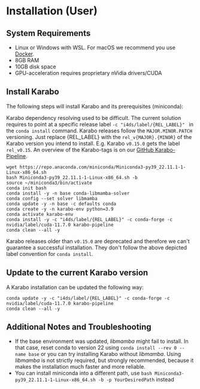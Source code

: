 # Installation (User)

## System Requirements
- Linux or Windows with WSL. For macOS we recommend you use [Docker](container.html).
- 8GB RAM
- 10GB disk space
- GPU-acceleration requires proprietary nVidia drivers/CUDA

## Install Karabo
The following steps will install Karabo and its prerequisites (miniconda):

Karabo dependency resolving used to be difficult. The current solution requires to point at a specific release label `-c "i4ds/label/{REL_LABEL}" ` in the `conda install` command. Karabo releases follow the `MAJOR.MINOR.PATCH` versioning. Just replace {REL_LABEL} with the `rel_v{MAJOR}.{MINOR}` of the Karabo version you intend to install. E.g. Karabo `v0.15.0` gets the label `rel_v0.15`. An overview of the Karabo-tags is on our [GitHub Karabo-Pipeline](https://github.com/i4Ds/Karabo-Pipeline/tags).

```
wget https://repo.anaconda.com/miniconda/Miniconda3-py39_22.11.1-1-Linux-x86_64.sh
bash Miniconda3-py39_22.11.1-1-Linux-x86_64.sh -b
source ~/miniconda3/bin/activate
conda init bash
conda install -y -n base conda-libmamba-solver
conda config --set solver libmamba
conda update -y -n base -c defaults conda
conda create -y -n karabo-env python=3.9
conda activate karabo-env
conda install -y -c "i4ds/label/{REL_LABEL}" -c conda-forge -c nvidia/label/cuda-11.7.0 karabo-pipeline
conda clean --all -y
```

Karabo releases older than `v0.15.0` are deprecated and therefore we can't guarantee a successful installation. They don't follow the above depicted label convention for `conda install`.

## Update to the current Karabo version
A Karabo installation can be updated the following way:
```
conda update -y -c "i4ds/label/{REL_LABEL}" -c conda-forge -c nvidia/label/cuda-11.7.0 karabo-pipeline
conda clean --all -y
```

## Additional Notes and Troubleshooting
- If the base environment was updated, *libmamba* might fail to install. In that case, reset conda to version 22 using `conda install --rev 0 --name base` or you can try installing Karabo without *libmamba*. Using *libmamba* is not strictly required, but strongly recommended, because it makes the installation much faster and more reliable.
- You can install miniconda into a different path, use ```bash Miniconda3-py39_22.11.1-1-Linux-x86_64.sh -b -p YourDesiredPath``` instead

